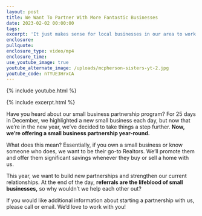 ```yaml
---
layout: post
title: We Want To Partner With More Fantastic Businesses
date: 2023-02-02 00:00:00
tags:
excerpt: 'It just makes sense for local businesses in our area to work together. '
enclosure:
pullquote:
enclosure_type: video/mp4
enclosure_time:
use_youtube_image: true
youtube_alternate_image: /uploads/mcpherson-sisters-yt-2.jpg
youtube_code: nTYUE3HrxCA
---
```

{% include youtube.html %}

{% include excerpt.html %}

Have you heard about our small business partnership program? For 25 days in December, we highlighted a new small business each day, but now that we’re in the new year, we’ve decided to take things a step further. **Now, we’re offering a small business partnership year-round.&nbsp;**

What does this mean? Essentially, if you own a small business or know someone who does, we want to be their go-to Realtors. We’ll promote them and offer them significant savings whenever they buy or sell a home with us.&nbsp;

This year, we want to build new partnerships and strengthen our current relationships. At the end of the day, **referrals are the lifeblood of small businesses,** so why wouldn’t we help each other out?

If you would like additional information about starting a partnership with us, please call or email. We’d love to work with you!